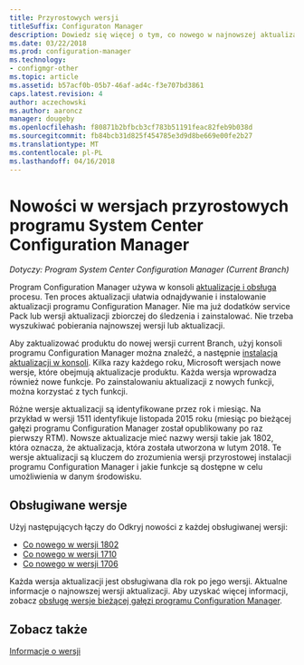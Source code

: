 ```yaml
---
title: Przyrostowych wersji
titleSuffix: Configuraton Manager
description: Dowiedz się więcej o tym, co nowego w najnowszej aktualizacji programu Configuration Manager.
ms.date: 03/22/2018
ms.prod: configuration-manager
ms.technology:
- configmgr-other
ms.topic: article
ms.assetid: b57acf0b-05b7-46af-ad4c-f3e707bd3861
caps.latest.revision: 4
author: aczechowski
ms.author: aaroncz
manager: dougeby
ms.openlocfilehash: f80871b2bfbcb3cf783b51191feac82feb9b038d
ms.sourcegitcommit: fb84bcb31d825f454785e3d9d8be669e00fe2b27
ms.translationtype: MT
ms.contentlocale: pl-PL
ms.lasthandoff: 04/16/2018
---
```

# <a name="whats-new-in-system-center-configuration-manager-incremental-versions"></a>Nowości w wersjach przyrostowych programu System Center Configuration Manager

*Dotyczy: Program System Center Configuration Manager (Current Branch)*

 Program Configuration Manager używa w konsoli [aktualizacje i obsługa](/sccm/core/servers/manage/updates) procesu. Ten proces aktualizacji ułatwia odnajdywanie i instalowanie aktualizacji programu Configuration Manager. Nie ma już dodatków service Pack lub wersji aktualizacji zbiorczej do śledzenia i zainstalować. Nie trzeba wyszukiwać pobierania najnowszej wersji lub aktualizacji.

 Aby zaktualizować produktu do nowej wersji current Branch, użyj konsoli programu Configuration Manager można znaleźć, a następnie [instalacja aktualizacji w konsoli](../../../core/servers/manage/install-in-console-updates.md). Kilka razy każdego roku, Microsoft wersjach nowe wersje, które obejmują aktualizacje produktu. Każda wersja wprowadza również nowe funkcje. Po zainstalowaniu aktualizacji z nowych funkcji, można korzystać z tych funkcji. 

 Różne wersje aktualizacji są identyfikowane przez rok i miesiąc. Na przykład w wersji 1511 identyfikuje listopada 2015 roku (miesiąc po bieżącej gałęzi programu Configuration Manager został opublikowany po raz pierwszy RTM). Nowsze aktualizacje mieć nazwy wersji takie jak 1802, która oznacza, że aktualizacja, która została utworzona w lutym 2018. Te wersje aktualizacji są kluczem do zrozumienia wersji przyrostowej instalacji programu Configuration Manager i jakie funkcje są dostępne w celu umożliwienia w danym środowisku.

## <a name="supported-versions"></a>Obsługiwane wersje
 Użyj następujących łączy do Odkryj nowości z każdej obsługiwanej wersji:
  - [Co nowego w wersji 1802](../../../core/plan-design/changes/whats-new-in-version-1802.md)
  - [Co nowego w wersji 1710](../../../core/plan-design/changes/whats-new-in-version-1710.md)
  - [Co nowego w wersji 1706](../../../core/plan-design/changes/whats-new-in-version-1706.md)  


 Każda wersja aktualizacji jest obsługiwana dla rok po jego wersji. Aktualne informacje o najnowszej wersji aktualizacji. Aby uzyskać więcej informacji, zobacz [obsługę wersje bieżącej gałęzi programu Configuration Manager](../../../core/servers/manage/current-branch-versions-supported.md).  


## <a name="see-also"></a>Zobacz także
[Informacje o wersji](/sccm/core/servers/deploy/install/release-notes)